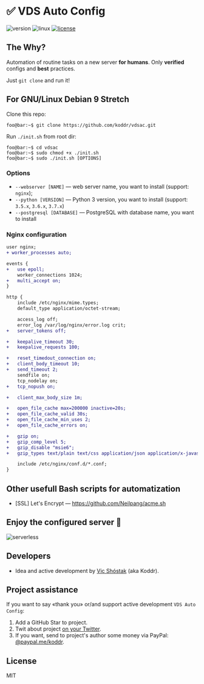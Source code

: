 # ✅ VDS Auto Config

![version](https://img.shields.io/badge/version-1.2.0-green.svg?style=flat) ![linux](https://img.shields.io/badge/supports-Debian,_Ubuntu-blue.svg?style=flat) [![license](https://img.shields.io/badge/license-MIT-red.svg?style=flat)](https://github.com/koddr/vdsac/blob/master/LICENSE.md)

## The Why?

Аutomation of routine tasks on a new server **for humans**. Only **verified** configs and **best** practices. 

Just `git clone` and run it!

## For GNU/Linux Debian 9 Stretch

Clone this repo:

```console
foo@bar:~$ git clone https://github.com/koddr/vdsac.git
```

Run `./init.sh` from root dir:

```console
foo@bar:~$ cd vdsac
foo@bar:~$ sudo chmod +x ./init.sh
foo@bar:~$ sudo ./init.sh [OPTIONS]
```
### Options

* `--webserver [NAME]` — web server name, you want to install (support: `nginx`);
* `--python [VERSION]` — Python 3 version, you want to install (support: `3.5.x`, `3.6.x`, `3.7.x`)
* `--postgresql [DATABASE]` — PostgreSQL with database name, you want to install

### Nginx configuration

```diff
user nginx;
+ worker_processes auto;

events {
+   use epoll;
    worker_connections 1024;
+   multi_accept on;
}

http {
    include /etc/nginx/mime.types;
    default_type application/octet-stream;

    access_log off;
    error_log /var/log/nginx/error.log crit;
+   server_tokens off;

+   keepalive_timeout 30;
+   keepalive_requests 100;

+   reset_timedout_connection on;
+   client_body_timeout 10;
+   send_timeout 2;
    sendfile on;
    tcp_nodelay on;
+   tcp_nopush on;

+   client_max_body_size 1m;

+   open_file_cache max=200000 inactive=20s;
+   open_file_cache_valid 30s;
+   open_file_cache_min_uses 2;
+   open_file_cache_errors on;

+   gzip on;
+   gzip_comp_level 5;
+   gzip_disable "msie6";
+   gzip_types text/plain text/css application/json application/x-javascript text/xml application/xml application/xml+rss text/javascript application/javascript image/svg+xml image/gif image/png image/jpeg image/x-icon image/webp;

    include /etc/nginx/conf.d/*.conf;
}
```

## Other usefull Bash scripts for automatization

* [SSL] Let's Encrypt — https://github.com/Neilpang/acme.sh

## Enjoy the configured server 🎉

![serverless](https://user-images.githubusercontent.com/11155743/54482355-139c3300-4853-11e9-97f8-f3f865c7c16f.png)

## Developers

- Idea and active development by [Vic Shóstak](https://github.com/koddr) (aka Koddr).

## Project assistance

If you want to say «thank you» or/and support active development `VDS Auto Config`:

1. Add a GitHub Star to project.
2. Twit about project [on your Twitter](https://twitter.com/intent/tweet?text=%23%D0%90utomation%20of%20routine%20tasks%20on%20a%20new%20%23VDS%20%23server%20for%20%23humans%20%F0%9F%8E%89%20Only%20verified%20%23configs%20and%20%23best%20practices%20%F0%9F%91%8D&url=https%3A%2F%2Fgithub.com%2Fkoddr%2Fvdsac).
3. If you want, send to project's author some money via PayPal: [@paypal.me/koddr](https://paypal.me/koddr?locale.x=en_EN).

## License

MIT
